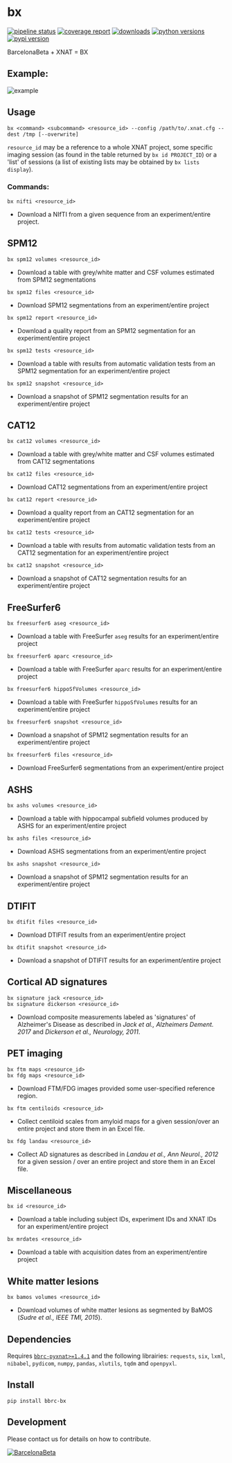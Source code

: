 # bx

[![pipeline status](https://gitlab.com/xgrg/bx/badges/master/pipeline.svg)](https://gitlab.com/xgrg/bx/commits/master)
[![coverage report](https://gitlab.com/xgrg/bx/badges/master/coverage.svg)](https://gitlab.com/xgrg/bx/commits/master)
[![downloads](https://img.shields.io/pypi/dm/bbrc-bx.svg)](https://pypi.org/project/bbrc-bx/)
[![python versions](https://img.shields.io/pypi/pyversions/bbrc-bx.svg)](https://pypi.org/project/bbrc-bx/)
[![pypi version](https://img.shields.io/pypi/v/bbrc-bx.svg)](https://pypi.org/project/bbrc-bx/)

BarcelonaBeta + XNAT = BX

## Example:

![example](https://gitlab.com/xgrg/tweetit/raw/master/resources/004-Collecting-FreeSurfer-data-from-XNAT.gif)

## Usage

```
bx <command> <subcommand> <resource_id> --config /path/to/.xnat.cfg --dest /tmp [--overwrite]
```

`resource_id` may be a reference to a whole XNAT project, some specific imaging
session (as found in the table returned by `bx id PROJECT_ID`) or a 'list' of
sessions (a list of existing lists may be obtained by `bx lists display`).

### Commands:

```
bx nifti <resource_id>
```

- Download a NIfTI from a given sequence from an experiment/entire project.


## SPM12

```
bx spm12 volumes <resource_id>
```

- Download a table with grey/white matter and CSF volumes estimated from SPM12 segmentations

```
bx spm12 files <resource_id>
```

- Download SPM12 segmentations from an experiment/entire project

```
bx spm12 report <resource_id>
```

- Download a quality report from an SPM12 segmentation for an experiment/entire project

```
bx spm12 tests <resource_id>
```

- Download a table with results from automatic validation tests from an SPM12 segmentation for an experiment/entire project

```
bx spm12 snapshot <resource_id>
```

- Download a snapshot of SPM12 segmentation results for an experiment/entire project


## CAT12

```
bx cat12 volumes <resource_id>
```

- Download a table with grey/white matter and CSF volumes estimated from CAT12 segmentations

```
bx cat12 files <resource_id>
```

- Download CAT12 segmentations from an experiment/entire project

```
bx cat12 report <resource_id>
```

- Download a quality report from an CAT12 segmentation for an experiment/entire project

```
bx cat12 tests <resource_id>
```

- Download a table with results from automatic validation tests from an CAT12 segmentation for an experiment/entire project

```
bx cat12 snapshot <resource_id>
```

- Download a snapshot of CAT12 segmentation results for an experiment/entire project


## FreeSurfer6

```
bx freesurfer6 aseg <resource_id>
```

- Download a table with FreeSurfer `aseg` results for an experiment/entire project

```
bx freesurfer6 aparc <resource_id>
```

- Download a table with FreeSurfer `aparc` results for an experiment/entire project

```
bx freesurfer6 hippoSfVolumes <resource_id>
```

- Download a table with FreeSurfer `hippoSfVolumes` results for an experiment/entire project


```
bx freesurfer6 snapshot <resource_id>
```

- Download a snapshot of SPM12 segmentation results for an experiment/entire project


```
bx freesurfer6 files <resource_id>
```

- Download FreeSurfer6 segmentations from an experiment/entire project

## ASHS


```
bx ashs volumes <resource_id>
```

- Download a table with hippocampal subfield volumes produced by ASHS for an
 experiment/entire project


 ```
 bx ashs files <resource_id>
 ```

 - Download ASHS segmentations from an experiment/entire project


 ```
 bx ashs snapshot <resource_id>
 ```

 - Download a snapshot of SPM12 segmentation results for an experiment/entire project

## DTIFIT


 ```
 bx dtifit files <resource_id>
 ```

 - Download DTIFIT results from an experiment/entire project


 ```
 bx dtifit snapshot <resource_id>
 ```

 - Download a snapshot of DTIFIT results for an experiment/entire project


## Cortical AD signatures

```
bx signature jack <resource_id>
bx signature dickerson <resource_id>
```

- Download composite measurements labeled as 'signatures' of Alzheimer's Disease
as described in *Jack et al., Alzheimers Dement. 2017* and *Dickerson et al., Neurology, 2011*.


## PET imaging

```
bx ftm maps <resource_id>
bx fdg maps <resource_id>
```
- Download FTM/FDG images provided some user-specified reference region.

```
bx ftm centiloids <resource_id>
```
- Collect centiloid scales from amyloid maps for a given session/over an entire
project and store them in an Excel file.

```
bx fdg landau <resource_id>
```
- Collect AD signatures as described in *Landau et al., Ann Neurol., 2012* for
a given session / over an entire project and store them in an Excel file.


## Miscellaneous

```
bx id <resource_id>
```

- Download a table including subject IDs, experiment IDs and XNAT IDs for an experiment/entire project


```
bx mrdates <resource_id>
```

- Download a table with acquisition dates from an experiment/entire project

## White matter lesions

```
bx bamos volumes <resource_id>
```

- Download volumes of white matter lesions as segmented by BaMOS (*Sudre et al.,
  IEEE TMI, 2015*).


## Dependencies

Requires [`bbrc-pyxnat>=1.4.1`](https://gitlab.com/pyxnat/pyxnat/tree/bbrc) and
the following librairies: `requests`, `six`, `lxml`, `nibabel`, `pydicom`,
  `numpy`, `pandas`, `xlutils`, `tqdm` and `openpyxl`.


## Install

```
pip install bbrc-bx
```

## Development

Please contact us for details on how to contribute.

[![BarcelonaBeta](https://www.barcelonabeta.org/sites/default/files/logo-barcelona-beta_0.png)](https://www.barcelonabeta.org/)
